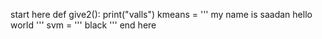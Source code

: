 start here
def give2():
  print("valls")
kmeans = '''
my name is saadan
hello world
'''
svm = '''
black
'''
end here
